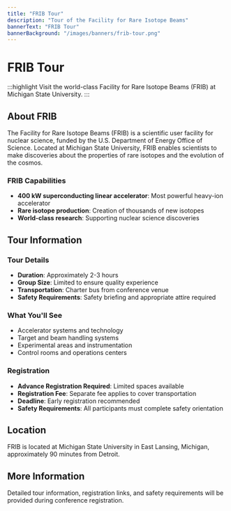 ```yaml
---
title: "FRIB Tour"
description: "Tour of the Facility for Rare Isotope Beams"
bannerText: "FRIB Tour"
bannerBackground: "/images/banners/frib-tour.png"
---
```


# FRIB Tour

:::highlight
Visit the world-class Facility for Rare Isotope Beams (FRIB) at Michigan State University.
:::

## About FRIB

The Facility for Rare Isotope Beams (FRIB) is a scientific user facility for nuclear science, funded by the U.S. Department of Energy Office of Science. Located at Michigan State University, FRIB enables scientists to make discoveries about the properties of rare isotopes and the evolution of the cosmos.

### FRIB Capabilities

- **400 kW superconducting linear accelerator**: Most powerful heavy-ion accelerator
- **Rare isotope production**: Creation of thousands of new isotopes
- **World-class research**: Supporting nuclear science discoveries

## Tour Information

### Tour Details

- **Duration**: Approximately 2-3 hours
- **Group Size**: Limited to ensure quality experience
- **Transportation**: Charter bus from conference venue
- **Safety Requirements**: Safety briefing and appropriate attire required

### What You'll See

- Accelerator systems and technology
- Target and beam handling systems
- Experimental areas and instrumentation
- Control rooms and operations centers

### Registration

- **Advance Registration Required**: Limited spaces available
- **Registration Fee**: Separate fee applies to cover transportation
- **Deadline**: Early registration recommended
- **Safety Requirements**: All participants must complete safety orientation

## Location

FRIB is located at Michigan State University in East Lansing, Michigan, approximately 90 minutes from Detroit.

## More Information

Detailed tour information, registration links, and safety requirements will be provided during conference registration.
